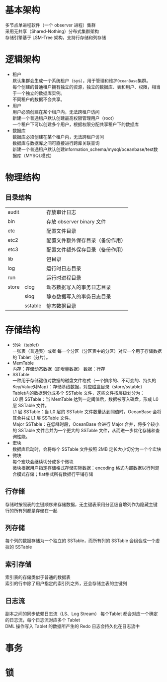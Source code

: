 
# 基本架构
多节点单进程软件（一个 observer 进程）集群     
采用无共享（Shared-Nothing）分布式集群架构     
存储引擎基于 LSM-Tree 架构，支持行存储和列存储    

# 逻辑架构
- 租户       
  默认集群会生成一个系统租户（sys），用于管理和维护`OceanBase`集群。       
  每个创建的普通租户拥有独立的资源，独立的数据库、表和用户、权限，相当于一个独立的数据库实例。         
  不同租户的数据不会共享。     
- 用户     
  用户必须创建在某个租户内，无法跨租户访问        
  新建一个普通租户默认创建最高权限管理用户（root）       
  一个租户下可以创建多个用户，根据权限分配共享租户下的数据库    
- 数据库     
  数据库必须创建在某个租户内，无法跨租户访问          
  数据库与数据库之间可直接进行跨库关联查询     
  新建一个普通租户默认创建information_schema/mysql/oceanbase/test数据库（MYSQL模式）       

# 物理结构
## 目录结构
|             |         |                                         |
| ----------- | ------- | --------------------------------------- |
| audit       |         | 存放审计日志                            |
| bin         |         | 存放 observer binary 文件               |
| etc         |         | 配置文件目录                                |
| etc2        |         | 配置文件额外保存目录（备份作用）        |
| etc3        |         | 配置文件额外保存目录（备份作用）        |
| lib         |         | 包目录                                  |
| log         |         | 运行时日志目录                            |
| run         |         | 运行时进程目录                         |
| store       | clog    | 动态数据写入的事务日志目录              |
|             | slog    | 静态数据写入的事务日志目录              |
|             | sstable | 静态数据目录                                |

# 存储结构
- 分片（tablet）     
  一张表（普通表）或者 每一个分区（分区表中的分区）对应一个用于存储数据的 Tablet（分片）。    
- MemTable     
  内存：存储动态数据（即增量数据）
  数据：行存     
- SSTable      
  一种用于存储键值对数据的磁盘文件格式（一个排序的、不可变的、持久的Key/Value对Map）：存储基线数据，对应磁盘目录（store/sstable）        
  Tablet内的数据划分成多个 SSTable 文件，这些文件按层级划分为：       
  L0 层 SSTable：当 MemTable 达到一定阈值后，数据被写入磁盘，形成 L0 层 SSTable 文件。       
  L1 层 SSTable：当 L0 层的 SSTable 文件数量达到阈值时，OceanBase 会将其合并成 L1 层 SSTable 文件。        
  Major SSTable：在低峰时段，OceanBase 会进行 Major 合并，将多个较小的 SSTable 文件合并为一个更大的 SSTable 文件，从而进一步优化存储和查询性能。    
- 宏块      
  数据库启动时，会将每个 SSTable 文件按照 2MB 定长大小切分为一个个宏块
- 微块     
  每个宏块会继续切分成多个微块    
  微块根据用户指定存储格式存储实际数据：encoding 格式内部数据以行列混合模式存储；flat格式所有数据行平铺存储

## 行存储
存储时按照表的主键顺序来存储数据，无主键表采用分区级自增列作为隐藏主键     
行的所有列都是存储在一起      

## 列存储
每个列的数据存储为一个独立的 SSTable，而所有列的 SSTable 会组合成一个虚拟的 SSTable

## 索引存储
索引表的存储类似于普通的数据表    
索引的行中除了用户指定的索引列之外，还会存储主表的主键列

## 日志流
副本之间的同步依赖日志流（LS、Log Stream）
每个Tablet 都会对应一个确定的日志流，每个日志流对应多个 Tablet     
DML 操作写入 Tablet 的数据所产生的 Redo 日志会持久化在日志流中

# 事务

# 锁
